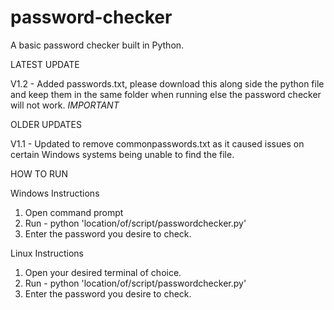 # password-checker
A basic password checker built in Python.

LATEST UPDATE

V1.2 - Added passwords.txt, please download this along side the python file and keep them in the same folder when running else the password checker will not work. *IMPORTANT*

OLDER UPDATES

V1.1 - Updated to remove commonpasswords.txt as it caused issues on certain Windows systems being unable to find the file.

HOW TO RUN

Windows Instructions
1) Open command prompt
2) Run - python 'location/of/script/passwordchecker.py'
3) Enter the password you desire to check.

Linux Instructions
1) Open your desired terminal of choice.
2) Run - python 'location/of/script/passwordchecker.py'
3) Enter the password you desire to check.
